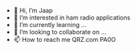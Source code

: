 - 👋 Hi, I’m Jaap
- 👀 I’m interested in ham radio applications
- 🌱 I’m currently learning ...
- 💞️ I’m looking to collaborate on ...
- 📫 How to reach me QRZ.com PA0O

<!---
pa0o/pa0o is a ✨ special ✨ repository because its `README.md` (this file) appears on your GitHub profile.
You can click the Preview link to take a look at your changes.
--->
